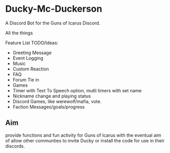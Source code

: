 # Ducky-Mc-Duckerson
A Discord Bot for the Guns of Icarus Discord.

All the things

Feature List TODO/Ideas:

* Greeting Message  
* Event Logging  
* Music  
* Custom Reaction  
* FAQ  
* Forum Tie in 
* Games
* Timer with Text To Speech option, mutli timers with set name
* Nickname change and playing status
* Discord Games, like werewolf/mafia, vote.
* Faction Messages/goals/progress

## Aim
provide functions and fun activity for Guns of Icarus with the eventual aim of allow other communties to invite Ducky or install the code for use in their discords.  
